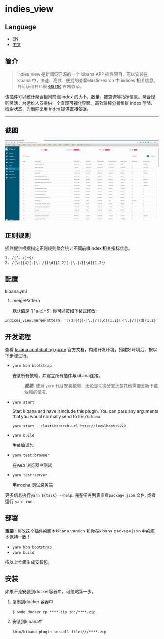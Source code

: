 # indies_view

## Language   
- [EN](./README.md)
- [中文](./README_ZH.md)
## 简介
> indies_view 是新蛋网开源的一个 kibana APP 插件项目，可以安装在 kibana 中，快速、高效、便捷的查看elasticsearch 中 indices 相关信息。目前该项目已被 [elastic](https://www.elastic.co/guide/en/kibana/current/known-plugins.html) 官网收录。

该插件可以统计聚合相同前缀 index 的大小，数量，被查询等指标信息。聚合规则灵活，为运维人员提供一个直观可视化界面。高效监控分析集群 index 存储、检索状态，为删除无用 index 提供直接依据。

---

## 截图

![](./screenshots/indices_view.gif)
## 正则规则
插件提供根据指定正则规则聚合统计不同前缀index 相关指标信息。
```
1. /[^a-z]+$/
2. /[\d]{4}[-|\.|/][\d]{1,2}[-|\.|/][\d]{1,2}/
```
## 配置
kibana.yml

1. mergePattern

   默认值是 '[^a-z]+$'. 你可以按如下格式修改: 
```
indices_view.mergePattern: '[\d]{4}[-|\.|/][\d]{1,2}[-|\.|/][\d]{1,2}'
```
## 开发流程

查看 [kibana contributing guide](https://github.com/elastic/kibana/blob/master/CONTRIBUTING.md) 官方文档，构建开发环境，搭建好环境后，按以下步骤进行。

  - `yarn kbn bootstrap`

    安装所有依赖，并建立所有插件与kibana连接。

    > ***重要:*** 使用 `yarn` 代替安装依赖，无论是切换分支还是其他需要重新下载依赖的情况.

  - `yarn start`

    Start kibana and have it include this plugin. You can pass any arguments that you would normally send to `bin/kibana`

      ```
      yarn start --elasticsearch.url http://localhost:9220
      ```

  - `yarn build`

    生成编译包

  - `yarn test:browser`

    在web 浏览器中测试

  - `yarn test:server`

    用mocha 测试服务端

更多信息执行`yarn ${task} --help`. 完整任务列表查看`package.json` 文件, 或者运行 `yarn run`.

## 部署

**重要** : 修改这个插件的版本kibana.version 和你在kibana package.json 中的版本保持一致！

- `yarn kbn bootstrap`
- `yarn build`

按以上步骤生成安装包。

## 安装

如果不是安装到docker容器中，可忽略第一步。
1. 复制到docker 容器中

    ```$ sudo docker cp ****.zip id:/****.zip```

2. 安装到kibana中

    ```$bin/kibana-plugin install file:///****.zip```